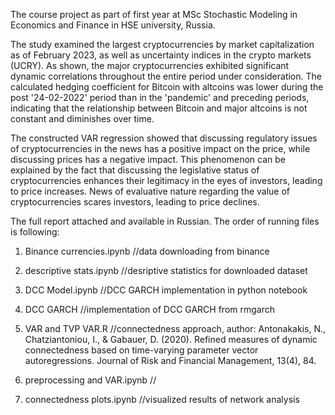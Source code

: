 The course project as part of first year at MSc Stochastic Modeling in Economics and Finance in HSE university, Russia.

The study examined the largest cryptocurrencies by market capitalization as of February 2023, as well as uncertainty indices in the crypto markets (UCRY). As shown, the major cryptocurrencies exhibited significant dynamic correlations throughout the entire period under consideration. The calculated hedging coefficient for Bitcoin with altcoins was lower during the post '24-02-2022' period than in the 'pandemic' and preceding periods, indicating that the relationship between Bitcoin and major altcoins is not constant and diminishes over time.

The constructed VAR regression showed that discussing regulatory issues of cryptocurrencies in the news has a positive impact on the price, while discussing prices has a negative impact. This phenomenon can be explained by the fact that discussing the legislative status of cryptocurrencies enhances their legitimacy in the eyes of investors, leading to price increases. News of evaluative nature regarding the value of cryptocurrencies scares investors, leading to price declines.

The full report attached and available in Russian. The order of running files is following:

1) Binance currencies.ipynb //data downloading from binance
2) descriptive stats.ipynb //desriptive statistics for downloaded dataset
3) DCC Model.ipynb //DCC GARCH implementation in python notebook
 
4) DCC GARCH //implementation of DCC GARCH from rmgarch
5) VAR and TVP VAR.R //connectedness approach, author:
Antonakakis, N., Chatziantoniou, I., & Gabauer, D. (2020). Refined measures of dynamic connectedness based on time-varying parameter vector autoregressions. Journal of Risk and Financial Management, 13(4), 84.

6) preprocessing and VAR.ipynb //
7) connectedness plots.ipynb //visualized results of network analysis
